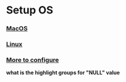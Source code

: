 

# Setup OS


### [MacOS](./OS/macos.md)


### [Linux](./OS/linux.md)


### [More to configure](./OS/list.md)
**what is the highlight groups for "NULL" value**

